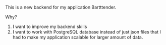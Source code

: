 This is a new backend for my application Bartttender.

Why?

1. I want to improve my backend skills
2. I want to work with PostgreSQL database instead of just json files that I had to make my application scalable for larger amount of data.

